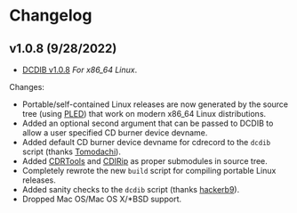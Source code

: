 # Changelog

## v1.0.8 (9/28/2022)

*   [DCDIB v1.0.8](https://github.com/alex-free/dreamcast-cdi-burner/releases/download/v1.0.8/dcdib-1.0.8-x86_64.zip) _For x86\_64 Linux_.

Changes:

*   Portable/self-contained Linux releases are now generated by the source tree (using [PLED](https://alex-free.github.io/pled)) that work on modern x86\_64 Linux distributions.
*   Added an optional second argument that can be passed to DCDIB to allow a user specified CD burner device devname.
*   Added default CD burner device devname for cdrecord to the `dcdib` script (thanks [Tomodachi](https://github.com/tomodachi)).
*   Added [CDRTools](https://github.com/Distrotech/cdrtools) and [CDIRip](https://github.com/jozip/cdirip) as proper submodules in source tree.
*   Completely rewrote the new `build` script for compiling portable Linux releases.
*   Added sanity checks to the `dcdib` script (thanks [hackerb9](https://github.com/hackerb9)).
*   Dropped Mac OS/Mac OS X/\*BSD support.